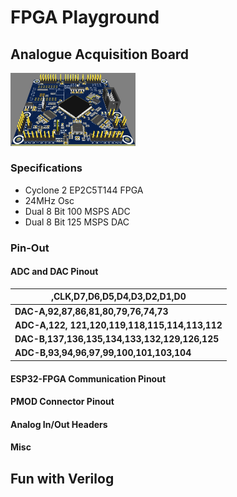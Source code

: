 # FPGA Playground

## Analogue Acquisition Board

<img src="FPGA_Analog_Board_3d.jpg" alt="isolated" width="200"/>

### Specifications

- Cyclone 2 EP2C5T144 FPGA
- 24MHz Osc
- Dual 8 Bit 100 MSPS ADC
- Dual 8 Bit 125 MSPS DAC

### Pin-Out

#### ADC and DAC Pinout

| **,CLK,D7,D6,D5,D4,D3,D2,D1,D0**               |
|------------------------------------------------|
| **DAC-A,92,87,86,81,80,79,76,74,73**           |
| **ADC-A,122, 121,120,119,118,115,114,113,112** |
| **DAC-B,137,136,135,134,133,132,129,126,125**  |
| **ADC-B,93,94,96,97,99,100,101,103,104**       |

#### ESP32-FPGA Communication Pinout

#### PMOD Connector Pinout

#### Analog In/Out Headers

#### Misc 


## Fun with Verilog
